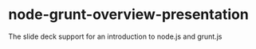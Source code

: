 node-grunt-overview-presentation
================================

The slide deck support for an introduction to node.js and grunt.js